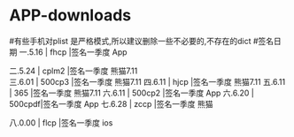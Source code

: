 # APP-downloads
#有些手机对plist 是严格模式,所以建议删除一些不必要的,不存在的dict
#签名日期
一.5.16  | fhcp   |签名一季度   App

二.5.24  | cplm2  |签名一季度   熊猫7.11	
三.6.01  | 500cp3 |签名一季度   熊猫7.11
四.6.11  | hjcp   |签名一季度   熊猫7.11
五.6.11  | 365    |签名一季度   熊猫7.11
六.6.11  | 500cp2 |签名一季度   App
六.6.20  | 500cpdf|签名一季度   App
七.6.28  | zccp   |签名一季度   熊猫

八.0.00  | flcp   |签名一季度   ios
